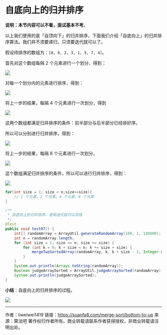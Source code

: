 # 自底向上的归并排序

**说明：本节内容可以不看，面试基本不考**。

以上我们使用的是「自顶向下」的归并排序，下面我们介绍「自底向上」的归并排序算法。我们并不须要递归，只须要迭代就可以了。

假设待排序的数组为：`[8, 6, 2, 3, 1, 5, 7, 4]`。

首先对这个数组每隔 $2$ 个元素进行一个划分，得到：

![](https://suanfa8-1252206550.cos.ap-shanghai.myqcloud.com/suanfa8//40da04fa-7de2-437a-893f-286ad3efbd39.jpg)

对每一个划分内的元素进行排序，得到：

![](https://suanfa8-1252206550.cos.ap-shanghai.myqcloud.com/suanfa8//90af5f1b-04b3-4edc-afe5-d65c59b9e8f2.jpg)

将上一步的结果，每隔 $4$ 个元素进行一次划分，得到

![](https://suanfa8-1252206550.cos.ap-shanghai.myqcloud.com/suanfa8//14c69345-5b9a-4ff9-9959-93ebc81a2533.jpg)

这两个数组都满足归并排序的条件：前半部分与后半部分已经排好序。

所以可以分别进行归并排序，得到：

![](https://suanfa8-1252206550.cos.ap-shanghai.myqcloud.com/suanfa8//9f380b6e-00fb-4cc4-91a1-92e2d6052be1.jpg)

将上一步的结果，每隔 $8$ 个元素进行一次划分，

![](https://suanfa8-1252206550.cos.ap-shanghai.myqcloud.com/suanfa8//982b9b03-4ad0-4dd6-b803-d48d1ebbdbf5.jpg)

这个数组满足归并排序的条件，所以可以进行归并排序，得到：

![](https://suanfa8-1252206550.cos.ap-shanghai.myqcloud.com/suanfa8//f036e2f5-61ad-40d6-b1ad-e50768a65859.jpg)

```java
for(int size = 1; size < n;size+=size){
    // 1 个元素，2 个元素，4 个元素，8 个元素
}
```

```java
/**
 * 自底向上的归并排序，使用迭代就可以完成
 */
@Test
public void test07() {
    int[] randomArray = ArrayUtil.generateRandomArray(100, 1, 100000);
    int n = randomArray.length;
    for (int size = 1; size <= n; size += size) {
        for (int k = 0; k + size < n; k += size + size) {
            mergeTwoSortedArray(randomArray, k, k + size - 1, Integer.min(k + size + size - 1, n - 1));
        }
    }
    System.out.println(Arrays.toString(randomArray));
    Boolean judgeArraySorted = ArrayUtil.judgeArraySorted(randomArray);
    System.out.println(judgeArraySorted);
}
```

**小结**：自底向上的归并排序的过程。

![](https://suanfa8-1252206550.cos.ap-shanghai.myqcloud.com/suanfa8//455a4135-1cf5-41c1-b2f7-c39fafd54996.jpg)




---

作者：liweiwei1419
链接：https://suanfa8.com/merge-sort/bottom-to-up
来源：算法吧
著作权归作者所有。商业转载请联系作者获得授权，非商业转载请注明出处。